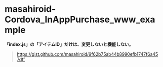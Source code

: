 # masahiroid-Cordova_InAppPurchase_www_example

__「index.js」の「アイテムID」だけは、変更しないと機能しない。__

>https://gist.github.com/masahiroid/9f62b75ab44b8990efb1747f6a457dff
